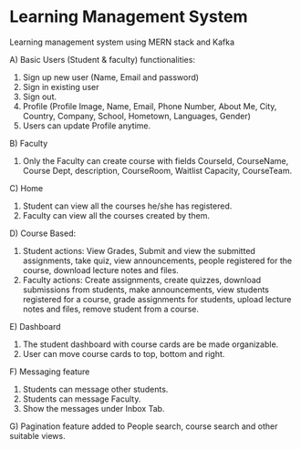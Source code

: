 # Learning Management System
Learning management system using MERN stack and Kafka


A) Basic Users (Student & faculty) functionalities:
1. Sign up new user (Name, Email and password)
2. Sign in existing user
3. Sign out.
4. Profile (Profile Image, Name, Email, Phone Number, About Me, City, Country, Company, School, Hometown, Languages, Gender)
5. Users can update Profile anytime.

B) Faculty
1. Only the Faculty can create course with fields CourseId, CourseName, Course Dept, description, CourseRoom, Waitlist Capacity, CourseTeam.

C) Home
1. Student can view all the courses he/she has registered.
2. Faculty can view all the courses created by them.

D) Course Based:
1. Student actions: View Grades, Submit and view the submitted assignments, take quiz, view announcements, people registered for the course, download lecture notes and files.
2. Faculty actions: Create assignments, create quizzes, download submissions from students, make announcements, view students registered for a course, grade assignments for students, upload lecture notes and files, remove student from a course.

E) Dashboard 
1. The student dashboard with course cards are be made organizable.
2. User can move course cards to top, bottom and right.

F) Messaging feature
1. Students can message other students.
2. Students can message Faculty.
3. Show the messages under Inbox Tab.

G) Pagination feature added to People search, course search and other suitable views.
